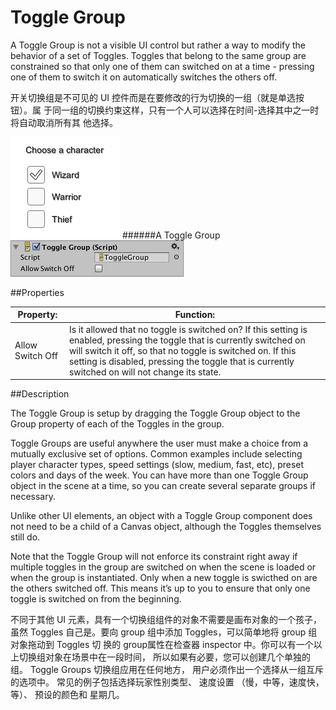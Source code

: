 # Toggle Group

A Toggle Group is not a visible UI control but rather a way to modify the behavior of a set of Toggles. Toggles that belong to the same group are constrained so that only one of them can switched on at a time - pressing one of them to switch it on automatically switches the others off.

开关切换组是不可见的 UI 控件而是在要修改的行为切换的一组（就是单选按钮）。属 于同一组的切换约束这样，只有一个人可以选择在时间-选择其中之一时将自动取消所有其 他选择。  

![](Main/UI_ToggleGroupExample.png)
######A Toggle Group
![](Main/UI_ToggleGroupInspector.png)

##Properties

| Property:	 | Function: |
| -- | -- |
| Allow Switch Off	 | Is it allowed that no toggle is switched on? If this setting is enabled, pressing the toggle that is currently switched on will switch it off, so that no toggle is switched on. If this setting is disabled, pressing the toggle that is currently switched on will not change its state. |
##Description

The Toggle Group is setup by dragging the Toggle Group object to the Group property of each of the Toggles in the group.

Toggle Groups are useful anywhere the user must make a choice from a mutually exclusive set of options. Common examples include selecting player character types, speed settings (slow, medium, fast, etc), preset colors and days of the week. You can have more than one Toggle Group object in the scene at a time, so you can create several separate groups if necessary.

Unlike other UI elements, an object with a Toggle Group component does not need to be a child of a Canvas object, although the Toggles themselves still do.

Note that the Toggle Group will not enforce its constraint right away if multiple toggles in the group are switched on when the scene is loaded or when the group is instantiated. Only when a new toggle is swicthed on are the others switched off. This means it’s up to you to ensure that only one toggle is switched on from the beginning.

不同于其他 UI 元素，具有一个切换组组件的对象不需要是画布对象的一个孩子，虽然 Toggles 自己是。要向 group 组中添加 Toggles，可以简单地将 group 组对象拖动到 Toggles 切 换的 group属性在检查器 inspector 中。你可以有一个以上切换组对象在场景中在一段时间， 所以如果有必要，您可以创建几个单独的组。 Toggle Groups 切换组应用在任何地方， 用户必须作出一个选择从一组互斥的选项中。 常见的例子包括选择玩家性别类型、 速度设置 （慢，中等，速度快，等）、 预设的颜色和 星期几。